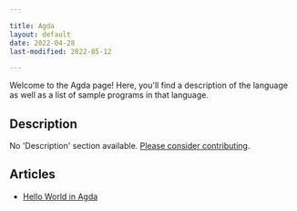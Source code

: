 ```yaml
---

title: Agda
layout: default
date: 2022-04-28
last-modified: 2022-05-12

---
```


Welcome to the Agda page! Here, you'll find a description of the language as well as a list of sample programs in that language.

## Description

No 'Description' section available. [Please consider contributing](https://github.com/TheRenegadeCoder/sample-programs-website).

## Articles

- [Hello World in Agda](https://sampleprograms.io/projects/hello-world/agda)